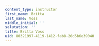 ```yaml
---
content_type: instructor
first_name: Britta
last_name: Voss
middle_initial: ''
salutation: ''
title: Britta Voss
uid: 80321997-4119-1412-fab8-20d5b6e39040
---
```


